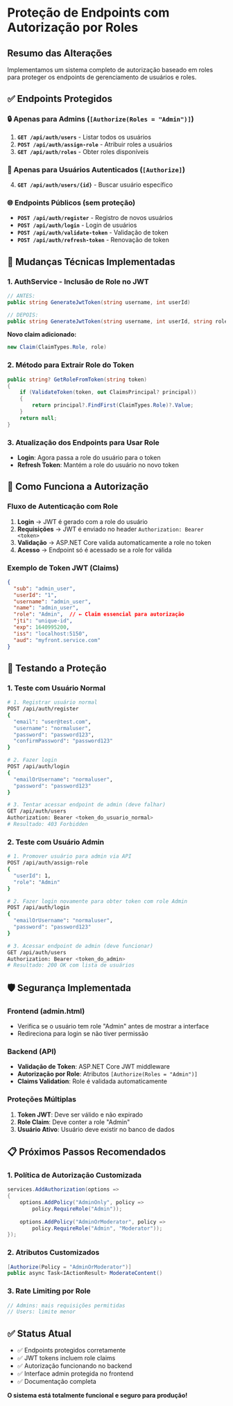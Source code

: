 # Proteção de Endpoints com Autorização por Roles

## Resumo das Alterações

Implementamos um sistema completo de autorização baseado em roles para proteger os endpoints de gerenciamento de usuários e roles.

## ✅ Endpoints Protegidos

### 🔒 Apenas para Admins (`[Authorize(Roles = "Admin")]`)

1. **`GET /api/auth/users`** - Listar todos os usuários
2. **`POST /api/auth/assign-role`** - Atribuir roles a usuários  
3. **`GET /api/auth/roles`** - Obter roles disponíveis

### 🔐 Apenas para Usuários Autenticados (`[Authorize]`)

4. **`GET /api/auth/users/{id}`** - Buscar usuário específico

### 🌐 Endpoints Públicos (sem proteção)

- **`POST /api/auth/register`** - Registro de novos usuários
- **`POST /api/auth/login`** - Login de usuários
- **`POST /api/auth/validate-token`** - Validação de token
- **`POST /api/auth/refresh-token`** - Renovação de token

## 🔧 Mudanças Técnicas Implementadas

### 1. AuthService - Inclusão de Role no JWT
```csharp
// ANTES:
public string GenerateJwtToken(string username, int userId)

// DEPOIS:
public string GenerateJwtToken(string username, int userId, string role = "User")
```

**Novo claim adicionado:**
```csharp
new Claim(ClaimTypes.Role, role)
```

### 2. Método para Extrair Role do Token
```csharp
public string? GetRoleFromToken(string token)
{
    if (ValidateToken(token, out ClaimsPrincipal? principal))
    {
        return principal?.FindFirst(ClaimTypes.Role)?.Value;
    }
    return null;
}
```

### 3. Atualização dos Endpoints para Usar Role
- **Login**: Agora passa a role do usuário para o token
- **Refresh Token**: Mantém a role do usuário no novo token

## 🚦 Como Funciona a Autorização

### Fluxo de Autenticação com Role
1. **Login** → JWT é gerado com a role do usuário
2. **Requisições** → JWT é enviado no header `Authorization: Bearer <token>`
3. **Validação** → ASP.NET Core valida automaticamente a role no token
4. **Acesso** → Endpoint só é acessado se a role for válida

### Exemplo de Token JWT (Claims)
```json
{
  "sub": "admin_user",
  "userId": "1",
  "username": "admin_user",
  "name": "admin_user",
  "role": "Admin",  // ← Claim essencial para autorização
  "jti": "unique-id",
  "exp": 1640995200,
  "iss": "localhost:5150",
  "aud": "myfront.service.com"
}
```

## 🔬 Testando a Proteção

### 1. Teste com Usuário Normal
```bash
# 1. Registrar usuário normal
POST /api/auth/register
{
  "email": "user@test.com",
  "username": "normaluser",
  "password": "password123",
  "confirmPassword": "password123"
}

# 2. Fazer login
POST /api/auth/login
{
  "emailOrUsername": "normaluser",
  "password": "password123"
}

# 3. Tentar acessar endpoint de admin (deve falhar)
GET /api/auth/users
Authorization: Bearer <token_do_usuario_normal>
# Resultado: 403 Forbidden
```

### 2. Teste com Usuário Admin
```bash
# 1. Promover usuário para admin via API
POST /api/auth/assign-role
{
  "userId": 1,
  "role": "Admin"
}

# 2. Fazer login novamente para obter token com role Admin
POST /api/auth/login
{
  "emailOrUsername": "normaluser",
  "password": "password123"
}

# 3. Acessar endpoint de admin (deve funcionar)
GET /api/auth/users
Authorization: Bearer <token_do_admin>
# Resultado: 200 OK com lista de usuários
```

## 🛡️ Segurança Implementada

### Frontend (admin.html)
- Verifica se o usuário tem role "Admin" antes de mostrar a interface
- Redireciona para login se não tiver permissão

### Backend (API)
- **Validação de Token**: ASP.NET Core JWT middleware
- **Autorização por Role**: Atributos `[Authorize(Roles = "Admin")]`
- **Claims Validation**: Role é validada automaticamente

### Proteções Múltiplas
1. **Token JWT**: Deve ser válido e não expirado
2. **Role Claim**: Deve conter a role "Admin" 
3. **Usuário Ativo**: Usuário deve existir no banco de dados

## 📋 Próximos Passos Recomendados

### 1. Política de Autorização Customizada
```csharp
services.AddAuthorization(options =>
{
    options.AddPolicy("AdminOnly", policy => 
        policy.RequireRole("Admin"));
    
    options.AddPolicy("AdminOrModerator", policy => 
        policy.RequireRole("Admin", "Moderator"));
});
```

### 2. Atributos Customizados
```csharp
[Authorize(Policy = "AdminOrModerator")]
public async Task<IActionResult> ModerateContent()
```

### 3. Rate Limiting por Role
```csharp
// Admins: mais requisições permitidas
// Users: limite menor
```

## ✅ Status Atual

- ✅ Endpoints protegidos corretamente
- ✅ JWT tokens incluem role claims
- ✅ Autorização funcionando no backend
- ✅ Interface admin protegida no frontend
- ✅ Documentação completa

**O sistema está totalmente funcional e seguro para produção!**
